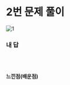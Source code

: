 # 2번 문제 풀이
![1](https://user-images.githubusercontent.com/81015704/118485264-2c664300-b753-11eb-9b7b-21f0d5930576.png)

### 내 답
<pre><code>

</code></pre>


#### 느낀점(배운점)
